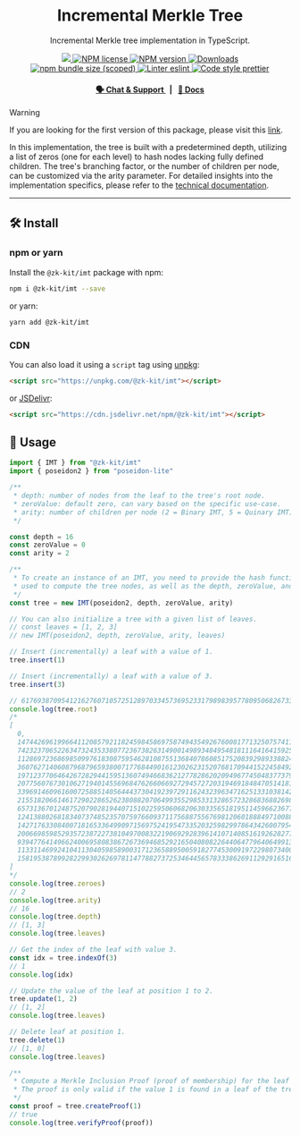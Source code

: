 <p align="center">
    <h1 align="center">
        Incremental Merkle Tree
    </h1>
    <p align="center">Incremental Merkle tree implementation in TypeScript.</p>
</p>

<p align="center">
    <a href="https://github.com/privacy-scaling-explorations/zk-kit">
        <img src="https://img.shields.io/badge/project-zk--kit-blue.svg?style=flat-square">
    </a>
    <a href="https://github.com/privacy-scaling-explorations/zk-kit/tree/main/packages/imt/LICENSE">
        <img alt="NPM license" src="https://img.shields.io/npm/l/%40zk-kit%2Fimt?style=flat-square">
    </a>
    <a href="https://www.npmjs.com/package/@zk-kit/imt">
        <img alt="NPM version" src="https://img.shields.io/npm/v/@zk-kit/imt?style=flat-square" />
    </a>
    <a href="https://npmjs.org/package/@zk-kit/imt">
        <img alt="Downloads" src="https://img.shields.io/npm/dm/@zk-kit/imt.svg?style=flat-square" />
    </a>
    <a href="https://bundlephobia.com/package/@zk-kit/imt">
        <img alt="npm bundle size (scoped)" src="https://img.shields.io/bundlephobia/minzip/@zk-kit/imt" />
    </a>
    <a href="https://eslint.org/">
        <img alt="Linter eslint" src="https://img.shields.io/badge/linter-eslint-8080f2?style=flat-square&logo=eslint" />
    </a>
    <a href="https://prettier.io/">
        <img alt="Code style prettier" src="https://img.shields.io/badge/code%20style-prettier-f8bc45?style=flat-square&logo=prettier" />
    </a>
</p>

<div align="center">
    <h4>
        <a href="https://appliedzkp.org/discord">
            🗣️ Chat &amp; Support
        </a>
        <span>&nbsp;&nbsp;|&nbsp;&nbsp;</span>
        <a href="https://zkkit.pse.dev/modules/_zk_kit_imt.html">
            📘 Docs
        </a>
    </h4>
</div>

> [!WARNING]  
> If you are looking for the first version of this package, please visit this [link](https://github.com/privacy-scaling-explorations/zk-kit/tree/imt-v1/packages/incremental-merkle-tree).

In this implementation, the tree is built with a predetermined depth, utilizing a list of zeros (one for each level) to hash nodes lacking fully defined children. The tree's branching factor, or the number of children per node, can be customized via the arity parameter. For detailed insights into the implementation specifics, please refer to the [technical documentation](https://zkkit.pse.dev/classes/_zk_kit_imt.IMT.html).

---

## 🛠 Install

### npm or yarn

Install the `@zk-kit/imt` package with npm:

```bash
npm i @zk-kit/imt --save
```

or yarn:

```bash
yarn add @zk-kit/imt
```

### CDN

You can also load it using a `script` tag using [unpkg](https://unpkg.com/):

```html
<script src="https://unpkg.com/@zk-kit/imt"></script>
```

or [JSDelivr](https://www.jsdelivr.com/):

```html
<script src="https://cdn.jsdelivr.net/npm/@zk-kit/imt"></script>
```

## 📜 Usage

```typescript
import { IMT } from "@zk-kit/imt"
import { poseidon2 } from "poseidon-lite"

/**
 * depth: number of nodes from the leaf to the tree's root node.
 * zeroValue: default zero, can vary based on the specific use-case.
 * arity: number of children per node (2 = Binary IMT, 5 = Quinary IMT).
 */

const depth = 16
const zeroValue = 0
const arity = 2

/**
 * To create an instance of an IMT, you need to provide the hash function
 * used to compute the tree nodes, as well as the depth, zeroValue, and arity of the tree.
 */
const tree = new IMT(poseidon2, depth, zeroValue, arity)

// You can also initialize a tree with a given list of leaves.
// const leaves = [1, 2, 3]
// new IMT(poseidon2, depth, zeroValue, arity, leaves)

// Insert (incrementally) a leaf with a value of 1.
tree.insert(1)

// Insert (incrementally) a leaf with a value of 3.
tree.insert(3)

// 6176938709541216276071057251289703345736952331798983957780950682673395007393n.
console.log(tree.root)
/*
[
  0,
  14744269619966411208579211824598458697587494354926760081771325075741142829156n,
  7423237065226347324353380772367382631490014989348495481811164164159255474657n,
  11286972368698509976183087595462810875513684078608517520839298933882497716792n,
  3607627140608796879659380071776844901612302623152076817094415224584923813162n,
  19712377064642672829441595136074946683621277828620209496774504837737984048981n,
  20775607673010627194014556968476266066927294572720319469184847051418138353016n,
  3396914609616007258851405644437304192397291162432396347162513310381425243293n,
  21551820661461729022865262380882070649935529853313286572328683688269863701601n,
  6573136701248752079028194407151022595060682063033565181951145966236778420039n,
  12413880268183407374852357075976609371175688755676981206018884971008854919922n,
  14271763308400718165336499097156975241954733520325982997864342600795471836726n,
  20066985985293572387227381049700832219069292839614107140851619262827735677018n,
  9394776414966240069580838672673694685292165040808226440647796406499139370960n,
  11331146992410411304059858900317123658895005918277453009197229807340014528524n,
  15819538789928229930262697811477882737253464456578333862691129291651619515538n
]
*/
console.log(tree.zeroes)
// 2
console.log(tree.arity)
// 16
console.log(tree.depth)
// [1, 3]
console.log(tree.leaves)

// Get the index of the leaf with value 3.
const idx = tree.indexOf(3)
// 1
console.log(idx)

// Update the value of the leaf at position 1 to 2.
tree.update(1, 2)
// [1, 2]
console.log(tree.leaves)

// Delete leaf at position 1.
tree.delete(1)
// [1, 0]
console.log(tree.leaves)

/**
 * Compute a Merkle Inclusion Proof (proof of membership) for the leaf with index 1.
 * The proof is only valid if the value 1 is found in a leaf of the tree.
 */
const proof = tree.createProof(1)
// true
console.log(tree.verifyProof(proof))
```
